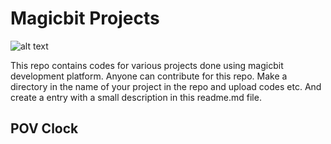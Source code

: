 # Magicbit Projects
![alt text](https://magicbit.cc/wp-content/uploads/2021/01/LOGO.png=100x)

This repo contains codes for various projects done using magicbit development platform. Anyone can contribute for this repo. Make a directory in the name of your project in the repo and upload codes etc. And create a entry with a small description in this readme.md file.


## POV Clock
